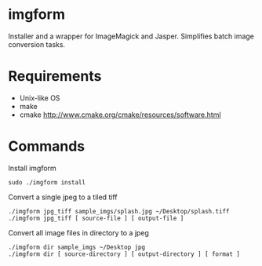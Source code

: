 # imgform
Installer and a wrapper for ImageMagick and Jasper. Simplifies batch image conversion tasks.

# Requirements
* Unix-like OS
* make
* cmake http://www.cmake.org/cmake/resources/software.html

# Commands
Install imgform

	sudo ./imgform install

Convert a single jpeg to a tiled tiff

	./imgform jpg_tiff sample_imgs/splash.jpg ~/Desktop/splash.tiff
	./imgform jpg_tiff [ source-file ] [ output-file ]

Convert all image files in directory to a jpeg

	./imgform dir sample_imgs ~/Desktop jpg
	./imgform dir [ source-directory ] [ output-directory ] [ format ]
